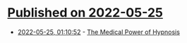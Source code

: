 # [Published on 2022-05-25](index.md)

* [2022-05-25, 01:10:52](https://news.ycombinator.com/item?id=31499502) - [The Medical Power of Hypnosis](https://www.bbc.com/future/article/20220519-does-hypnosis-work)
